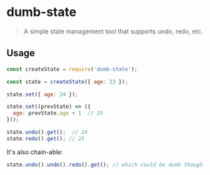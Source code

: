 # dumb-state

> A simple state management tool that supports undo, redo, etc.

## Usage

```js
const createState = require('dumb-state');

const state = createState({ age: 23 });

state.set({ age: 24 });

state.set((prevState) => ({
  age: prevState.age + 1  // 25
}));

state.undo().get();  // 24
state.redo().get(); // 25
```

It's also chain-able:

```js
state.undo().undo().redo().get(); // which could be dumb though
```
